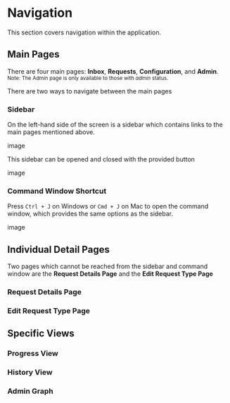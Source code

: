 # Navigation
This section covers navigation within the application.

## Main Pages
There are four main pages: **Inbox**, **Requests**, **Configuration**, and **Admin**. <br/>
<small>Note: The Admin page is only available to those with *admin* status.</small>

There are two ways to navigate between the main pages
### Sidebar
On the left-hand side of the screen is a sidebar which contains links 
to the main pages mentioned above.

<!-- todo Insert Image -->
image

This sidebar can be opened and closed with the provided button

<!-- todo insert Image -->
image

### Command Window Shortcut
Press `Ctrl + J` on Windows or `Cmd + J` on Mac to open the command window, 
which provides the same options as the sidebar.

<!-- todo Insert Image -->
image

## Individual Detail Pages
Two pages which cannot be reached from the sidebar and command window are the 
**Request Details Page** and the **Edit Request Type Page**
### Request Details Page


### Edit Request Type Page

## Specific Views
### Progress View
### History View
### Admin Graph
